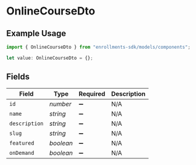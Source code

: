 # OnlineCourseDto

## Example Usage

```typescript
import { OnlineCourseDto } from "enrollments-sdk/models/components";

let value: OnlineCourseDto = {};
```

## Fields

| Field              | Type               | Required           | Description        |
| ------------------ | ------------------ | ------------------ | ------------------ |
| `id`               | *number*           | :heavy_minus_sign: | N/A                |
| `name`             | *string*           | :heavy_minus_sign: | N/A                |
| `description`      | *string*           | :heavy_minus_sign: | N/A                |
| `slug`             | *string*           | :heavy_minus_sign: | N/A                |
| `featured`         | *boolean*          | :heavy_minus_sign: | N/A                |
| `onDemand`         | *boolean*          | :heavy_minus_sign: | N/A                |